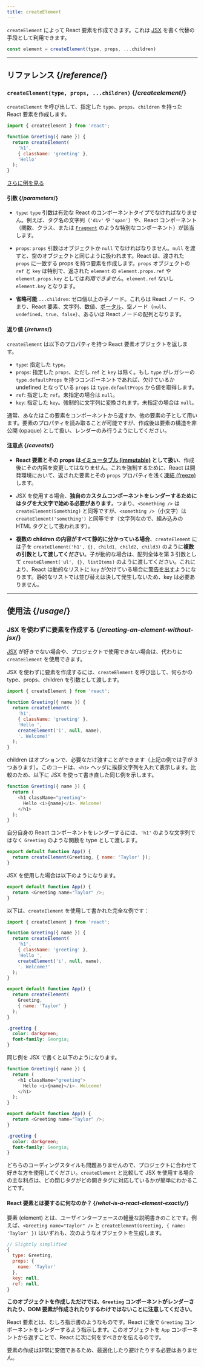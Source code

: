 ```yaml
---
title: createElement
---
```


<Intro>

`createElement` によって React 要素を作成できます。これは [JSX](/learn/writing-markup-with-jsx) を書く代替の手段として利用できます。

```js
const element = createElement(type, props, ...children)
```

</Intro>

<InlineToc />

---

## リファレンス {/*reference*/}

### `createElement(type, props, ...children)` {/*createelement*/}

`createElement` を呼び出して、指定した `type`、`props`、`children` を持った React 要素を作成します。

```js
import { createElement } from 'react';

function Greeting({ name }) {
  return createElement(
    'h1',
    { className: 'greeting' },
    'Hello'
  );
}
```

[さらに例を見る](#usage)

#### 引数 {/*parameters*/}

* `type`: `type` 引数は有効な React のコンポーネントタイプでなければなりません。例えば、タグ名の文字列（`'div'` や `'span'`）や、React コンポーネント（関数、クラス、または [`Fragment`](/reference/react/Fragment) のような特別なコンポーネント）が該当します。

* `props`: `props` 引数はオブジェクトか `null` でなければなりません。`null` を渡すと、空のオブジェクトと同じように扱われます。React は、渡された `props` に一致する props を持つ要素を作成します。`props` オブジェクトの `ref` と `key` は特別で、返された `element` の `element.props.ref` や `element.props.key` としては*利用できません*。`element.ref` ないし `element.key` となります。

* **省略可能** `...children`: ゼロ個以上の子ノード。これらは React ノード、つまり、React 要素、文字列、数値、[ポータル](/reference/react-dom/createPortal)、空ノード（`null`、`undefined`、`true`、`false`）、あるいは React ノードの配列となります。

#### 返り値 {/*returns*/}

`createElement` は以下のプロパティを持つ React 要素オブジェクトを返します。

* `type`: 指定した `type`。
* `props`: 指定した `props`、ただし `ref` と `key` は除く。もし `type` がレガシーの `type.defaultProps` を持つコンポーネントであれば、欠けているか undefined となっている `props` は `type.defaultProps` から値を取得します。
* `ref`: 指定した `ref`。未指定の場合は `null`。
* `key`: 指定した `key`。強制的に文字列に変換されます。未指定の場合は `null`。

通常、あなたはこの要素をコンポーネントから返すか、他の要素の子として用います。要素のプロパティを読み取ることが可能ですが、作成後は要素の構造を非公開 (opaque) として扱い、レンダーのみ行うようにしてください。

#### 注意点 {/*caveats*/}

* **React 要素とその props は[イミュータブル (immutable)](https://en.wikipedia.org/wiki/Immutable_object) として扱い**、作成後にその内容を変更してはなりません。これを強制するために、React は開発環境において、返された要素とその `props` プロパティを浅く[凍結 (freeze)](https://developer.mozilla.org/ja/docs/Web/JavaScript/Reference/Global_Objects/Object/freeze) します。

* JSX を使用する場合、**独自のカスタムコンポーネントをレンダーするためにはタグを大文字で始める必要があります**。つまり、`<Something />` は `createElement(Something)` と同等ですが、`<something />`（小文字）は `createElement('something')` と同等です（文字列なので、組み込みの HTML タグとして扱われます）。

* **複数の children の内容がすべて静的に分かっている場合**、`createElement` には子を `createElement('h1', {}, child1, child2, child3)` のように**複数の引数として渡してください**。子が動的な場合は、配列全体を第 3 引数として `createElement('ul', {}, listItems)` のように渡してください。これにより、React は動的なリストに `key` が欠けている場合に[警告を出す](/learn/rendering-lists#keeping-list-items-in-order-with-key)ようになります。静的なリストでは並び替えは決して発生しないため、key は必要ありません。

---

## 使用法 {/*usage*/}

### JSX を使わずに要素を作成する {/*creating-an-element-without-jsx*/}

[JSX](/learn/writing-markup-with-jsx) が好きでない場合や、プロジェクトで使用できない場合は、代わりに `createElement` を使用できます。

JSX を使わずに要素を作成するには、`createElement` を呼び出して、何らかの <CodeStep step={1}>type</CodeStep>、<CodeStep step={2}>props</CodeStep>、<CodeStep step={3}>children</CodeStep> を引数として渡します。

```js [[1, 5, "'h1'"], [2, 6, "{ className: 'greeting' }"], [3, 7, "'Hello ',"], [3, 8, "createElement('i', null, name),"], [3, 9, "'. Welcome!'"]]
import { createElement } from 'react';

function Greeting({ name }) {
  return createElement(
    'h1',
    { className: 'greeting' },
    'Hello ',
    createElement('i', null, name),
    '. Welcome!'
  );
}
```

<CodeStep step={3}>children</CodeStep> はオプションで、必要なだけ渡すことができます（上記の例では子が 3 つあります）。このコードは、`<h1>` ヘッダに挨拶文字列を入れて表示します。比較のため、以下に JSX を使って書き直した同じ例を示します。

```js [[1, 3, "h1"], [2, 3, "className=\\"greeting\\""], [3, 4, "Hello <i>{name}</i>. Welcome!"], [1, 5, "h1"]]
function Greeting({ name }) {
  return (
    <h1 className="greeting">
      Hello <i>{name}</i>. Welcome!
    </h1>
  );
}
```

自分自身の React コンポーネントをレンダーするには、`'h1'` のような文字列ではなく `Greeting` のような関数を <CodeStep step={1}>type</CodeStep> として渡します。

```js [[1, 2, "Greeting"], [2, 2, "{ name: 'Taylor' }"]]
export default function App() {
  return createElement(Greeting, { name: 'Taylor' });
}
```

JSX を使用した場合は以下のようになります。

```js [[1, 2, "Greeting"], [2, 2, "name=\\"Taylor\\""]]
export default function App() {
  return <Greeting name="Taylor" />;
}
```

以下は、`createElement` を使用して書かれた完全な例です：

<Sandpack>

```js
import { createElement } from 'react';

function Greeting({ name }) {
  return createElement(
    'h1',
    { className: 'greeting' },
    'Hello ',
    createElement('i', null, name),
    '. Welcome!'
  );
}

export default function App() {
  return createElement(
    Greeting,
    { name: 'Taylor' }
  );
}
```

```css
.greeting {
  color: darkgreen;
  font-family: Georgia;
}
```

</Sandpack>

同じ例を JSX で書くと以下のようになります。

<Sandpack>

```js
function Greeting({ name }) {
  return (
    <h1 className="greeting">
      Hello <i>{name}</i>. Welcome!
    </h1>
  );
}

export default function App() {
  return <Greeting name="Taylor" />;
}
```

```css
.greeting {
  color: darkgreen;
  font-family: Georgia;
}
```

</Sandpack>

どちらのコーディングスタイルも問題ありませんので、プロジェクトに合わせて好きな方を使用してください。`createElement` と比較して JSX を使用する場合の主な利点は、どの閉じタグがどの開きタグに対応しているかが簡単にわかることです。

<DeepDive>

#### React 要素とは要するに何なのか？ {/*what-is-a-react-element-exactly*/}

要素 (element) とは、ユーザインターフェースの軽量な説明書きのことです。例えば、`<Greeting name="Taylor" />` と `createElement(Greeting, { name: 'Taylor' })` はいずれも、次のようなオブジェクトを生成します。

```js
// Slightly simplified
{
  type: Greeting,
  props: {
    name: 'Taylor'
  },
  key: null,
  ref: null,
}
```

**このオブジェクトを作成しただけでは、`Greeting` コンポーネントがレンダーされたり、DOM 要素が作成されたりするわけではないことに注意してください**。

React 要素とは、むしろ指示書のようなものです。React に後で `Greeting` コンポーネントをレンダーするよう指示します。このオブジェクトを `App` コンポーネントから返すことで、React に次に何をすべきかを伝えるのです。

要素の作成は非常に安価であるため、最適化したり避けたりする必要はありません。

</DeepDive>
